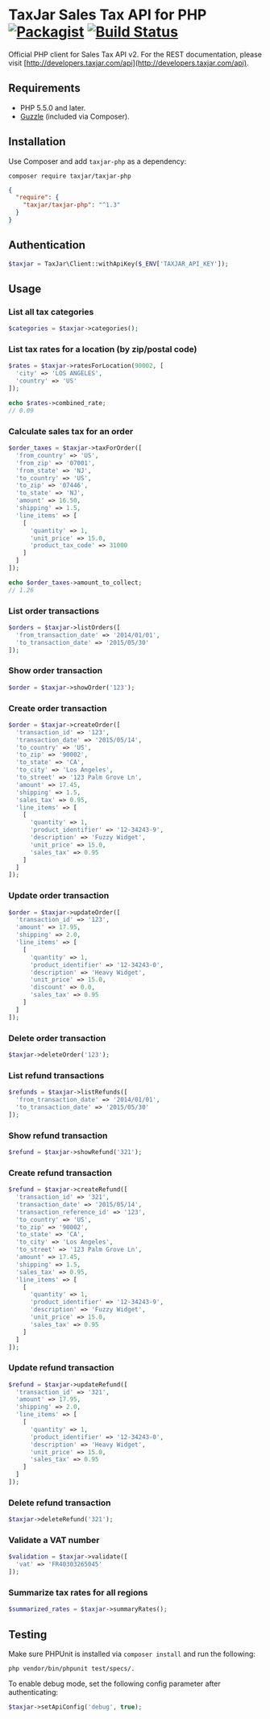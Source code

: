 # TaxJar Sales Tax API for PHP [![Packagist](https://img.shields.io/packagist/v/taxjar/taxjar-php.svg)](https://packagist.org/packages/taxjar/taxjar-php) [![Build Status](http://img.shields.io/travis/taxjar/taxjar-php.svg?style=flat-square)](https://travis-ci.org/taxjar/taxjar-php)

Official PHP client for Sales Tax API v2. For the REST documentation, please visit [http://developers.taxjar.com/api](http://developers.taxjar.com/api).

## Requirements

- PHP 5.5.0 and later.
- [Guzzle](https://github.com/guzzle/guzzle) (included via Composer).

## Installation

Use Composer and add `taxjar-php` as a dependency:

```
composer require taxjar/taxjar-php
```

```json
{
  "require": {
    "taxjar/taxjar-php": "^1.3"
  }
}
```

## Authentication

```php
$taxjar = TaxJar\Client::withApiKey($_ENV['TAXJAR_API_KEY']);
```

## Usage

### List all tax categories

```php
$categories = $taxjar->categories();
```

### List tax rates for a location (by zip/postal code)

```php
$rates = $taxjar->ratesForLocation(90002, [
  'city' => 'LOS ANGELES',
  'country' => 'US'
]);

echo $rates->combined_rate;
// 0.09
```

### Calculate sales tax for an order

```php
$order_taxes = $taxjar->taxForOrder([
  'from_country' => 'US',
  'from_zip' => '07001',
  'from_state' => 'NJ',
  'to_country' => 'US',
  'to_zip' => '07446',
  'to_state' => 'NJ',
  'amount' => 16.50,
  'shipping' => 1.5,
  'line_items' => [
    [
      'quantity' => 1,
      'unit_price' => 15.0,
      'product_tax_code' => 31000
    ]
  ]
]);

echo $order_taxes->amount_to_collect;
// 1.26
```

### List order transactions

```php
$orders = $taxjar->listOrders([
  'from_transaction_date' => '2014/01/01',
  'to_transaction_date' => '2015/05/30'
]);
```

### Show order transaction

```php
$order = $taxjar->showOrder('123');
```

### Create order transaction

```php
$order = $taxjar->createOrder([
  'transaction_id' => '123',
  'transaction_date' => '2015/05/14',
  'to_country' => 'US',
  'to_zip' => '90002',
  'to_state' => 'CA',
  'to_city' => 'Los Angeles',
  'to_street' => '123 Palm Grove Ln',
  'amount' => 17.45,
  'shipping' => 1.5,
  'sales_tax' => 0.95,
  'line_items' => [
    [
      'quantity' => 1,
      'product_identifier' => '12-34243-9',
      'description' => 'Fuzzy Widget',
      'unit_price' => 15.0,
      'sales_tax' => 0.95
    ]
  ]
]);
```

### Update order transaction

```php
$order = $taxjar->updateOrder([
  'transaction_id' => '123',
  'amount' => 17.95,
  'shipping' => 2.0,
  'line_items' => [
    [
      'quantity' => 1,
      'product_identifier' => '12-34243-0',
      'description' => 'Heavy Widget',
      'unit_price' => 15.0,
      'discount' => 0.0,
      'sales_tax' => 0.95
    ]
  ]
]);
```

### Delete order transaction

```php
$taxjar->deleteOrder('123');
```

### List refund transactions

```php
$refunds = $taxjar->listRefunds([
  'from_transaction_date' => '2014/01/01',
  'to_transaction_date' => '2015/05/30'
]);
```

### Show refund transaction

```php
$refund = $taxjar->showRefund('321');
```

### Create refund transaction

```php
$refund = $taxjar->createRefund([
  'transaction_id' => '321',
  'transaction_date' => '2015/05/14',
  'transaction_reference_id' => '123',
  'to_country' => 'US',
  'to_zip' => '90002',
  'to_state' => 'CA',
  'to_city' => 'Los Angeles',
  'to_street' => '123 Palm Grove Ln',
  'amount' => 17.45,
  'shipping' => 1.5,
  'sales_tax' => 0.95,
  'line_items' => [
    [
      'quantity' => 1,
      'product_identifier' => '12-34243-9',
      'description' => 'Fuzzy Widget',
      'unit_price' => 15.0,
      'sales_tax' => 0.95
    ]
  ]
]);
```

### Update refund transaction

```php
$refund = $taxjar->updateRefund([
  'transaction_id' => '321',
  'amount' => 17.95,
  'shipping' => 2.0,
  'line_items' => [
    [
      'quantity' => 1,
      'product_identifier' => '12-34243-0',
      'description' => 'Heavy Widget',
      'unit_price' => 15.0,
      'sales_tax' => 0.95
    ]
  ]
]);
```

### Delete refund transaction

```php
$taxjar->deleteRefund('321');
```

### Validate a VAT number

```php
$validation = $taxjar->validate([
  'vat' => 'FR40303265045'
]);
```

### Summarize tax rates for all regions

```php
$summarized_rates = $taxjar->summaryRates();
```

## Testing

Make sure PHPUnit is installed via `composer install` and run the following:

```
php vendor/bin/phpunit test/specs/.
```

To enable debug mode, set the following config parameter after authenticating:

```php
$taxjar->setApiConfig('debug', true);
```
